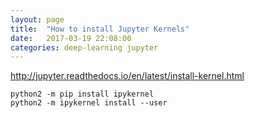 ```yaml
---
layout: page
title:  "How to install Jupyter Kernels"
date:   2017-03-19 22:08:00
categories: deep-learning jupyter
---
```


http://jupyter.readthedocs.io/en/latest/install-kernel.html

	python2 -m pip install ipykernel
	python2 -m ipykernel install --user
	
